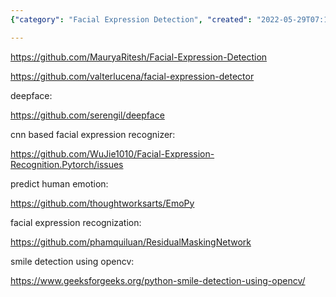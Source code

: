 ```yaml
---
{"category": "Facial Expression Detection", "created": "2022-05-29T07:13:46.000Z", "date": "2022-05-29 07:13:46", "description": "This article offers a compilation of resources for facial expression detection, including GitHub repositories, deep learning models, and a Python library. These tools can be utilized to accomplish tasks like identifying emotions, detecting smiles, and analyzing facial expressions.", "modified": "2022-08-18T14:52:14.312Z", "tags": ["emotion detection", "facial expression", "video analysis"], "title": "Facial Expression Detector"}

---
```


https://github.com/MauryaRitesh/Facial-Expression-Detection

https://github.com/valterlucena/facial-expression-detector

deepface:

https://github.com/serengil/deepface

cnn based facial expression recognizer:

https://github.com/WuJie1010/Facial-Expression-Recognition.Pytorch/issues

predict human emotion:

https://github.com/thoughtworksarts/EmoPy

facial expression recognization:

https://github.com/phamquiluan/ResidualMaskingNetwork

smile detection using opencv:

https://www.geeksforgeeks.org/python-smile-detection-using-opencv/
